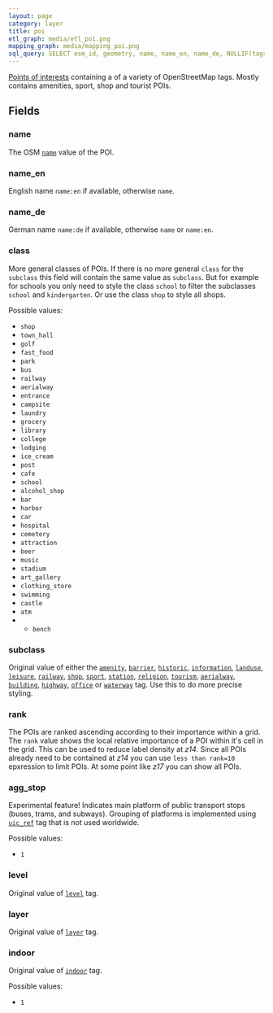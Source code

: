 ```yaml
---
layout: page
category: layer
title: poi
etl_graph: media/etl_poi.png
mapping_graph: media/mapping_poi.png
sql_query: SELECT osm_id, geometry, name, name_en, name_de, NULLIF(tags->'name_int', '') AS "name_int", NULLIF(tags->'name:latin', '') AS "name:latin", NULLIF(tags->'name:nonlatin', '') AS "name:nonlatin", class, subclass, agg_stop, layer, level, indoor, rank FROM layer_poi(ST_SetSRID('BOX3D(-20037508.34 -20037508.34, 20037508.34 20037508.34)'::box3d, 3857), 14, 1)
---
```

[Points of interests](http://wiki.openstreetmap.org/wiki/Points_of_interest) containing
a of a variety of OpenStreetMap tags. Mostly contains amenities, sport, shop and tourist POIs.

## Fields

### name

The OSM [`name`](http://wiki.openstreetmap.org/wiki/Key:name) value of the POI.

### name_en

English name `name:en` if available, otherwise `name`.

### name_de

German name `name:de` if available, otherwise `name` or `name:en`.

### class

More general classes of POIs. If there is no more general `class` for the `subclass`
this field will contain the same value as `subclass`.
But for example for schools you only need to style the class `school` to filter the subclasses `school`
and `kindergarten`. Or use the class `shop` to style all shops.

Possible values:

- `shop`
- `town_hall`
- `golf`
- `fast_food`
- `park`
- `bus`
- `railway`
- `aerialway`
- `entrance`
- `campsite`
- `laundry`
- `grocery`
- `library`
- `college`
- `lodging`
- `ice_cream`
- `post`
- `cafe`
- `school`
- `alcohol_shop`
- `bar`
- `harbor`
- `car`
- `hospital`
- `cemetery`
- `attraction`
- `beer`
- `music`
- `stadium`
- `art_gallery`
- `clothing_store`
- `swimming`
- `castle`
- `atm`
- - `bench`


### subclass

Original value of either the
[`amenity`](http://wiki.openstreetmap.org/wiki/Key:amenity),
[`barrier`](http://wiki.openstreetmap.org/wiki/Key:barrier),
[`historic`](http://wiki.openstreetmap.org/wiki/Key:historic),
[`information`](http://wiki.openstreetmap.org/wiki/Key:information),
[`landuse`](http://wiki.openstreetmap.org/wiki/Key:landuse),
[`leisure`](http://wiki.openstreetmap.org/wiki/Key:leisure),
[`railway`](http://wiki.openstreetmap.org/wiki/Key:railway),
[`shop`](http://wiki.openstreetmap.org/wiki/Key:shop),
[`sport`](http://wiki.openstreetmap.org/wiki/Key:sport),
[`station`](http://wiki.openstreetmap.org/wiki/Key:station),
[`religion`](http://wiki.openstreetmap.org/wiki/Key:religion),
[`tourism`](http://wiki.openstreetmap.org/wiki/Key:tourism),
[`aerialway`](http://wiki.openstreetmap.org/wiki/Key:aerialway),
[`building`](http://wiki.openstreetmap.org/wiki/Key:building),
[`highway`](http://wiki.openstreetmap.org/wiki/Key:highway),
[`office`](https://wiki.openstreetmap.org/wiki/Key:office)
or [`waterway`](http://wiki.openstreetmap.org/wiki/Key:waterway)
tag.  Use this to do more precise styling.

### rank

The POIs are ranked ascending according to their importance within a grid. The `rank` value shows the
local relative importance of a POI within it's cell in the grid. This can be used to reduce label density at *z14*.
Since all POIs already need to be contained at *z14* you can use `less than rank=10` epxression to limit
POIs. At some point like *z17* you can show all POIs.

### agg_stop

Experimental feature! Indicates main platform of public transport
stops (buses, trams, and subways). Grouping of platforms is
implemented using
[`uic_ref`](http://wiki.openstreetmap.org/wiki/Key:uic_ref) tag that
 is not used worldwide.

Possible values:

- `1`


### level

Original value of [`level`](http://wiki.openstreetmap.org/wiki/Key:level) tag.

### layer

Original value of [`layer`](http://wiki.openstreetmap.org/wiki/Key:layer) tag.

### indoor

Original value of [`indoor`](http://wiki.openstreetmap.org/wiki/Key:indoor) tag.

Possible values:

- `1`





